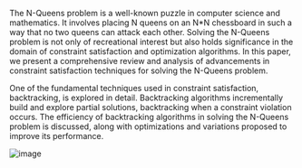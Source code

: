 The N-Queens problem is a well-known puzzle in computer science and 
mathematics. It involves placing N queens on an N*N chessboard in such a way that no two 
queens can attack each other. Solving the N-Queens problem is not only of recreational 
interest but also holds significance in the domain of constraint satisfaction and optimization 
algorithms. In this paper, we present a comprehensive review and analysis of advancements 
in constraint satisfaction techniques for solving the N-Queens problem.

One of the fundamental techniques used in constraint satisfaction, 
backtracking, is explored in detail. Backtracking algorithms incrementally build and explore 
partial solutions, backtracking when a constraint violation occurs. The efficiency of 
backtracking algorithms in solving the N-Queens problem is discussed, along with 
optimizations and variations proposed to improve its performance.

![image](https://github.com/Michael-2003/Advancements-in-Constraint-Satisfaction-Techniques-for-Solving-the-N-Queens/assets/107130078/193aa481-af52-44d4-9a6c-8611e0d13c7f)
